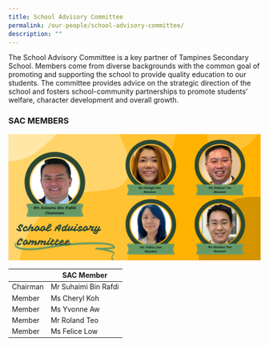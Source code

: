 ```yaml
---
title: School Advisory Committee
permalink: /our-people/school-advisory-committee/
description: ""
---
```

The School Advisory Committee is a key partner of Tampines Secondary School. Members come from diverse backgrounds with the common goal of promoting and supporting the school to provide quality education to our students. The committee provides advice on the strategic direction of the school and fosters school-community partnerships to promote students’ welfare, character development and overall growth.

### SAC MEMBERS

![](/images/school%20advisory%20committee%202023.png)

|          	| SAC Member           	|
|----------	|----------------------	|
| Chairman 	| Mr Suhaimi Bin Rafdi 	|
| Member   	| Ms Cheryl Koh        	|
| Member   	| Ms Yvonne Aw         	|
| Member   	| Mr Roland Teo        	|
| Member   	| Ms Felice Low      	|
